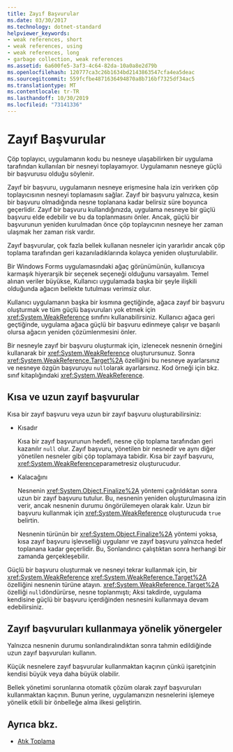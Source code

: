 ```yaml
---
title: Zayıf Başvurular
ms.date: 03/30/2017
ms.technology: dotnet-standard
helpviewer_keywords:
- weak references, short
- weak references, using
- weak references, long
- garbage collection, weak references
ms.assetid: 6a600fe5-3af3-4c64-82da-10a0a8e2d79b
ms.openlocfilehash: 120777ca3c26b1634bd2143863547cfa4ea5deac
ms.sourcegitcommit: 559fcfbe4871636494870a8b716bf7325df34ac5
ms.translationtype: MT
ms.contentlocale: tr-TR
ms.lasthandoff: 10/30/2019
ms.locfileid: "73141336"
---
```

# <a name="weak-references"></a>Zayıf Başvurular
Çöp toplayıcı, uygulamanın kodu bu nesneye ulaşabilirken bir uygulama tarafından kullanılan bir nesneyi toplayamıyor. Uygulamanın nesneye güçlü bir başvurusu olduğu söylenir.  
  
 Zayıf bir başvuru, uygulamanın nesneye erişmesine hala izin verirken çöp toplayıcısının nesneyi toplamasını sağlar. Zayıf bir başvuru yalnızca, kesin bir başvuru olmadığında nesne toplanana kadar belirsiz süre boyunca geçerlidir. Zayıf bir başvuru kullandığınızda, uygulama nesneye bir güçlü başvuru elde edebilir ve bu da toplanmasını önler. Ancak, güçlü bir başvurunun yeniden kurulmadan önce çöp toplayıcının nesneye her zaman ulaşmak her zaman risk vardır.  
  
 Zayıf başvurular, çok fazla bellek kullanan nesneler için yararlıdır ancak çöp toplama tarafından geri kazanıladıklarında kolayca yeniden oluşturulabilir.  
  
 Bir Windows Forms uygulamasındaki ağaç görünümünün, kullanıcıya karmaşık hiyerarşik bir seçenek seçeneği olduğunu varsayalım. Temel alınan veriler büyükse, Kullanıcı uygulamada başka bir şeyle ilişkili olduğunda ağacın bellekte tutulması verimsiz olur.  
  
 Kullanıcı uygulamanın başka bir kısmına geçtiğinde, ağaca zayıf bir başvuru oluşturmak ve tüm güçlü başvuruları yok etmek için <xref:System.WeakReference> sınıfını kullanabilirsiniz. Kullanıcı ağaca geri geçtiğinde, uygulama ağaca güçlü bir başvuru edinmeye çalışır ve başarılı olursa ağacın yeniden çözümlenmesini önler.  
  
 Bir nesneyle zayıf bir başvuru oluşturmak için, izlenecek nesnenin örneğini kullanarak bir <xref:System.WeakReference> oluşturursunuz. Sonra <xref:System.WeakReference.Target%2A> özelliğini bu nesneye ayarlarsınız ve nesneye özgün başvuruyu `null`olarak ayarlarsınız. Kod örneği için bkz. sınıf kitaplığındaki <xref:System.WeakReference>.  
  
## <a name="short-and-long-weak-references"></a>Kısa ve uzun zayıf başvurular  
 Kısa bir zayıf başvuru veya uzun bir zayıf başvuru oluşturabilirsiniz:  
  
- Kısadır  
  
     Kısa bir zayıf başvurunun hedefi, nesne çöp toplama tarafından geri kazanılır `null` olur. Zayıf başvuru, yönetilen bir nesnedir ve aynı diğer yönetilen nesneler gibi çöp toplamaya tabidir.  Kısa bir zayıf başvuru, <xref:System.WeakReference>parametresiz oluşturucudur.  
  
- Kalacağını  
  
     Nesnenin <xref:System.Object.Finalize%2A> yöntemi çağrıldıktan sonra uzun bir zayıf başvuru tutulur. Bu, nesnenin yeniden oluşturulmasına izin verir, ancak nesnenin durumu öngörülemeyen olarak kalır. Uzun bir başvuru kullanmak için <xref:System.WeakReference> oluşturucuda `true` belirtin.  
  
     Nesnenin türünün bir <xref:System.Object.Finalize%2A> yöntemi yoksa, kısa zayıf başvuru işlevselliği uygulanır ve zayıf başvuru yalnızca hedef toplanana kadar geçerlidir. Bu, Sonlandırıcı çalıştıktan sonra herhangi bir zamanda gerçekleşebilir.  
  
 Güçlü bir başvuru oluşturmak ve nesneyi tekrar kullanmak için, bir <xref:System.WeakReference> <xref:System.WeakReference.Target%2A> özelliğini nesnenin türüne atayın. <xref:System.WeakReference.Target%2A> özelliği `null`döndürürse, nesne toplanmıştı; Aksi takdirde, uygulama kendisine güçlü bir başvuru içerdiğinden nesnesini kullanmaya devam edebilirsiniz.  
  
## <a name="guidelines-for-using-weak-references"></a>Zayıf başvuruları kullanmaya yönelik yönergeler  
 Yalnızca nesnenin durumu sonlandıralındıktan sonra tahmin edildiğinde uzun zayıf başvuruları kullanın.  
  
 Küçük nesnelere zayıf başvurular kullanmaktan kaçının çünkü işaretçinin kendisi büyük veya daha büyük olabilir.  
  
 Bellek yönetimi sorunlarına otomatik çözüm olarak zayıf başvuruları kullanmaktan kaçının. Bunun yerine, uygulamanızın nesnelerini işlemeye yönelik etkili bir önbelleğe alma ilkesi geliştirin.  
  
## <a name="see-also"></a>Ayrıca bkz.

- [Atık Toplama](../../../docs/standard/garbage-collection/index.md)
